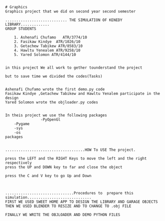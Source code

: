     # Graphics
    Graphics project that we did on second year second semester

    ............................ THE SIMULATION OF KENEDY LIBRARY.............
    GROUP STUDENTS

        1. Ashenafi Chufamo   ATR/3774/10
        2. Fasikaw Kindye  ATR/1026/10
        3. Getachew Tabikew ATR/8583/10
        4. Hawltu Yenealem ATR/9258/10
        5. Yared Solomon ATR/4144/10


    in this project We all work to gether tounderstand the project 

    but to save time we divided the codes(Tasks)


    Ashenafi Chufamo wrote the first demo.py code
    Fasikaw Kindye ,Getachew Tabikew and Hawltu Yenalem participate in the design
    Yared Solomon wrote the objloader.py codes


    In theis project we use the following packages 
                    -PyOpenGl
        -Pygame
        -sys
        -os
    packages


    ....................................HOW To USE The project.

    press the LEFT and the RIGHT Keys to move the left and the right respectively
    press the UP and DOWN key to far and close the object

    press the C and V key to go Up and Down



    ...............................Procedures to  prepare this simulation.............................
    FIRST WE USED SWEET HOME APP TO DESIGN THE LIBRARY AND GARAGE OBJECTS
    THEN WE USED BLENDER TO RESIZE AND TO CHANGE TO .obj FILE 

    FINALLY WE WRITE THE OBJLOADER AND DEMO PYTHON FILES

